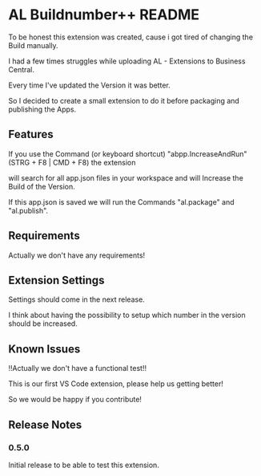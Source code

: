# AL Buildnumber++ README

To be honest this extension was created, cause i got tired of changing the Build manually.

I had a few times struggles while uploading AL - Extensions to Business Central. 

Every time I've updated the Version it was better. 

So I decided to create a small extension to do it before packaging and publishing the Apps.

## Features

If you use the Command (or keyboard shortcut) "abpp.IncreaseAndRun" (STRG + F8 | CMD + F8) the extension

will search for all app.json files in your workspace and will Increase the Build of the Version.

If this app.json is saved we will run the Commands "al.package" and "al.publish".

## Requirements

Actually we don't have any requirements!

## Extension Settings

Settings should come in the next release. 

I think about having the possibility to setup which number in the version should be increased.

## Known Issues

!!Actually we don't have a functional test!!

This is our first VS Code extension, please help us getting better! 

So we would be happy if you contribute!

## Release Notes

### 0.5.0

Initial release to be able to test this extension.

